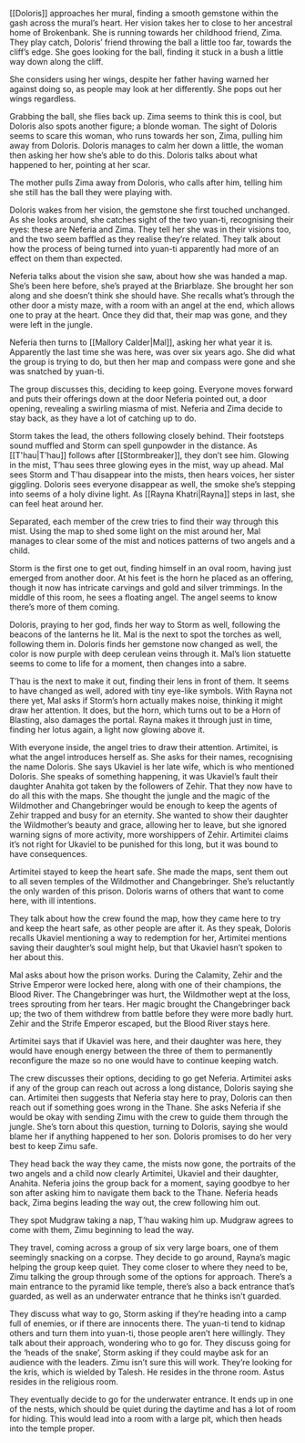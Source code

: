 [[Doloris]] approaches her mural, finding a smooth gemstone within the gash across the mural’s heart. Her vision takes her to close to her ancestral home of Brokenbank. She is running towards her childhood friend, Zima. They play catch, Doloris’ friend throwing the ball a little too far, towards the cliff’s edge. She goes looking for the ball, finding it stuck in a bush a little way down along the cliff.

She considers using her wings, despite her father having warned her against doing so, as people may look at her differently. She pops out her wings regardless. 

Grabbing the ball, she flies back up. Zima seems to think this is cool, but Doloris also spots another figure; a blonde woman. The sight of Doloris seems to scare this woman, who runs towards her son, Zima, pulling him away from Doloris. Doloris manages to calm her down a little, the woman then asking her how she’s able to do this. Doloris talks about what happened to her, pointing at her scar. 

The mother pulls Zima away from Doloris, who calls after him, telling him she still has the ball they were playing with.  

Doloris wakes from her vision, the gemstone she first touched unchanged. As she looks around, she catches sight of the two yuan-ti, recognising their eyes: these are Neferia and Zima. They tell her she was in their visions too, and the two seem baffled as they realise they’re related. They talk about how the process of being turned into yuan-ti apparently had more of an effect on them than expected.

Neferia talks about the vision she saw, about how she was handed a map. She’s been here before, she’s prayed at the Briarblaze. She brought her son along and she doesn’t think she should have. She recalls what’s through the other door a misty maze, with a room with an angel at the end, which allows one to pray at the heart. Once they did that, their map was gone, and they were left in the jungle. 

Neferia then turns to [[Mallory Calder|Mal]], asking her what year it is. Apparently the last time she was here, was over six years ago. She did what the group is trying to do, but then her map and compass were gone and she was snatched by yuan-ti.  

The group discusses this, deciding to keep going. Everyone moves forward and puts their offerings down at the door Neferia pointed out, a door opening, revealing a swirling miasma of mist. Neferia and Zima decide to stay back, as they have a lot of catching up to do.  

Storm takes the lead, the others following closely behind. Their footsteps sound muffled and Storm can spell gunpowder in the distance. As [[T'hau|T’hau]] follows after [[Stormbreaker]], they don’t see him. Glowing in the mist, T’hau sees three glowing eyes in the mist, way up ahead. Mal sees Storm and T’hau disappear into the mists, then hears voices, her sister giggling. Doloris sees everyone disappear as well, the smoke she’s stepping into seems of a holy divine light. As [[Rayna Khatri|Rayna]] steps in last, she can feel heat around her. 

Separated, each member of the crew tries to find their way through this mist. Using the map to shed some light on the mist around her, Mal manages to clear some of the mist and notices patterns of two angels and a child. 

Storm is the first one to get out, finding himself in an oval room, having just emerged from another door. At his feet is the horn he placed as an offering, though it now has intricate carvings and gold and silver trimmings. In the middle of this room, he sees a floating angel. The angel seems to know there’s more of them coming. 

Doloris, praying to her god, finds her way to Storm as well, following the beacons of the lanterns he lit. Mal is the next to spot the torches as well, following them in. Doloris finds her gemstone now changed as well, the color is now purple with deep cerulean veins through it. Mal’s lion statuette seems to come to life for a moment, then changes into a sabre. 

T’hau is the next to make it out, finding their lens in front of them. It seems to have changed as well, adored with tiny eye-like symbols. With Rayna not there yet, Mal asks if Storm’s horn actually makes noise, thinking it might draw her attention. It does, but the horn, which turns out to be a Horn of Blasting, also damages the portal. Rayna makes it through just in time, finding her lotus again, a light now glowing above it.  

With everyone inside, the angel tries to draw their attention. Artimitei, is what the angel introduces herself as. She asks for their names, recognising the name Doloris. She says Ukaviel is her late wife, which is who mentioned Doloris. She speaks of something happening, it was Ukaviel’s fault their daughter Anahita got taken by the followers of Zehir. That they now have to do all this with the maps. She thought the jungle and the magic of the Wildmother and Changebringer would be enough to keep the agents of Zehir trapped and busy for an eternity. She wanted to show their daughter the Wildmother’s beauty and grace, allowing her to leave, but she ignored warning signs of more activity, more worshippers of Zehir. Artimitei claims it’s not right for Ukaviel to be punished for this long, but it was bound to have consequences.

Artimitei stayed to keep the heart safe. She made the maps, sent them out to all seven temples of the Wildmother and Changebringer. She’s reluctantly the only warden of this prison. Doloris warns of others that want to come here, with ill intentions.  

They talk about how the crew found the map, how they came here to try and keep the heart safe, as other people are after it. As they speak, Doloris recalls Ukaviel mentioning a way to redemption for her, Artimitei mentions saving their daughter’s soul might help, but that Ukaviel hasn’t spoken to her about this. 

Mal asks about how the prison works. During the Calamity, Zehir and the Strive Emperor were locked here, along with one of their champions, the Blood River. The Changebringer was hurt, the Wildmother wept at the loss, trees sprouting from her tears. Her magic brought the Changebringer back up; the two of them withdrew from battle before they were more badly hurt. Zehir and the Strife Emperor escaped, but the Blood River stays here. 

Artimitei says that if Ukaviel was here, and their daughter was here, they would have enough energy between the three of them to permanently reconfigure the maze so no one would have to continue keeping watch.  

The crew discusses their options, deciding to go get Neferia. Artimitei asks if any of the group can reach out across a long distance, Doloris saying she can. Artimitei then suggests that Neferia stay here to pray, Doloris can then reach out if something goes wrong in the Thane. She asks Neferia if she would be okay with sending Zimu with the crew to guide them through the jungle. She’s torn about this question, turning to Doloris, saying she would blame her if anything happened to her son. Doloris promises to do her very best to keep Zimu safe.  

They head back the way they came, the mists now gone, the portraits of the two angels and a child now clearly Artimitei, Ukaviel and their daughter, Anahita. Neferia joins the group back for a moment, saying goodbye to her son after asking him to navigate them back to the Thane. Neferia heads back, Zima begins leading the way out, the crew following him out. 

They spot Mudgraw taking a nap, T’hau waking him up. Mudgraw agrees to come with them, Zimu beginning to lead the way.  

They travel, coming across a group of six very large boars, one of them seemingly snacking on a corpse. They decide to go around, Rayna’s magic helping the group keep quiet. They come closer to where they need to be, Zimu talking the group through some of the options for approach. There’s a main entrance to the pyramid like temple, there’s also a back entrance that’s guarded, as well as an underwater entrance that he thinks isn’t guarded.

They discuss what way to go, Storm asking if they’re heading into a camp full of enemies, or if there are innocents there. The yuan-ti tend to kidnap others and turn them into yuan-ti, those people aren’t here willingly. They talk about their approach, wondering who to go for. They discuss going for the ‘heads of the snake’, Storm asking if they could maybe ask for an audience with the leaders. Zimu isn’t sure this will work. They’re looking for the kris, which is wielded by Talesh. He resides in the throne room. Astus resides in the religious room.  

They eventually decide to go for the underwater entrance. It ends up in one of the nests, which should be quiet during the daytime and has a lot of room for hiding. This would lead into a room with a large pit, which then heads into the temple proper.